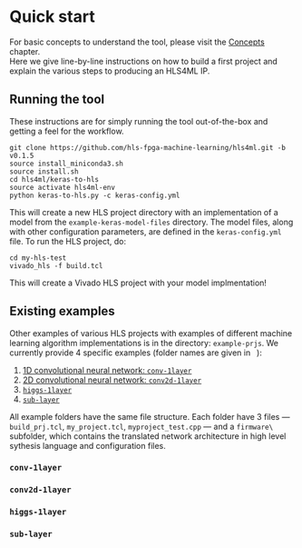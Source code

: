 # Quick start

For basic concepts to understand the tool, please visit the <a href="../CONCEPTS.html">Concepts</a> chapter.  
Here we give line-by-line instructions on how to build a first project and explain the various steps to producing an HLS4ML IP.

## Running the tool

These instructions are for simply running the tool out-of-the-box and getting a feel for the workflow.  

```
git clone https://github.com/hls-fpga-machine-learning/hls4ml.git -b v0.1.5
source install_miniconda3.sh
source install.sh
cd hls4ml/keras-to-hls
source activate hls4ml-env
python keras-to-hls.py -c keras-config.yml
```

This will create a new HLS project directory with an implementation of a model from the `example-keras-model-files` directory.
The model files, along with other configuration parameters, are defined in the `keras-config.yml` file.
To run the HLS project, do:

```
cd my-hls-test
vivado_hls -f build.tcl
```

This will create a Vivado HLS project with your model implmentation!

## Existing examples

Other examples of various HLS projects with examples of different machine learning algorithm implementations is in the directory: `example-prjs`. We currently provide 4 specific examples (folder names are given in ` `):

1. [1D convolutional neural network: `conv-1layer`](###`conv-1layer`)
2. [2D convolutional neural network: `conv2d-1layer`](###`conv2d-1layer`)
3. [`higgs-1layer`](###`higgs-1layer`)
4. [`sub-layer`](###`sub-layer`)

All example folders have the same file structure. Each folder have 3 files — `build_prj.tcl`, `my_project.tcl`, `myproject_test.cpp` — and a `firmware\` subfolder, which contains the translated network architecture in high level sythesis language and configuration files. 

### `conv-1layer`
### `conv2d-1layer`
### `higgs-1layer`
### `sub-layer`
